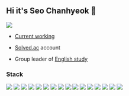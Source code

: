 ## Hi it's **Seo Chanhyeok** 🙌
![](https://komarev.com/ghpvc/?username=mushroom1324&color=blue&label=PROFILE+VIEWS)

  - [Current working](https://secret-poinsettia-750.notion.site/PROJECT-Popcorn-Overflow-63ca7aedab124ba5810db987559959c8)

  - [Solved.ac](https://solved.ac/en/profile/popcorn1324) account

  - Group leader of [English study](https://www.notion.so/38d6040d3fbf4dbc8efda84ee064e6c8?v=0ae62a920eb4480fb43e47fa4ac32129)

### Stack

<img src="https://img.shields.io/badge/React-61DAFB?style=flat-square&logo=React&logoColor=white"/>

<img src="https://img.shields.io/badge/JavaScript-F7DF1E?style=flat-square&logo=JavaScript&logoColor=white"/>

<img src="https://img.shields.io/badge/HTML5-E34F26?style=flat-square&logo=HTML5&logoColor=white"/>

<img src="https://img.shields.io/badge/HTML5-E34F26?style=flat-square&logo=HTML5&logoColor=white"/>

<img src="https://img.shields.io/badge/HTML5-E34F26?style=flat-square&logo=HTML5&logoColor=white"/>
<img src="https://img.shields.io/badge/CSS3-1572B6?style=flat-square&logo=CSS3&logoColor=white"/>
<img src="https://img.shields.io/badge/jQuery-0769AD?style=flat-square&logo=jQuery&logoColor=white"/>
<img src="https://img.shields.io/badge/Spring-6DB33F?style=flat-square&logo=Spring&logoColor=white"/>
<img src="https://img.shields.io/badge/Spring Boot-6DB33F?style=flat-square&logo=Spring Boot&logoColor=white"/>
<img src="https://img.shields.io/badge/Node.js-339933?style=flat-square&logo=Node.js&logoColor=white"/>
<img src="https://img.shields.io/badge/Notion-000000?style=flat-square&logo=Notion&logoColor=white"/>
<img src="https://img.shields.io/badge/MySQL-4479A1?style=flat-square&logo=MySQL&logoColor=white"/>
<img src="https://img.shields.io/badge/Python-3776AB?style=flat-square&logo=Python&logoColor=white"/>
<img src="https://img.shields.io/badge/C-A8B9CC?style=flat-square&logo=C&logoColor=white"/>
<img src="https://img.shields.io/badge/C++-00599C?style=flat-square&logo=C++&logoColor=white"/>
<img src="https://img.shields.io/badge/Spring Security-6DB33F?style=flat-square&logo=Spring Security&logoColor=white"/>
